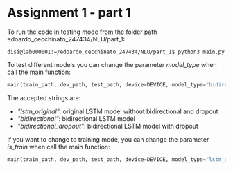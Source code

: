 # Assignment 1 - part 1

To run the code in testing mode from the folder path edoardo_cecchinato_247434/NLU/part_1:
```console
disi@lab000001:~/edoardo_cecchinato_247434/NLU/part_1$ python3 main.py
```

To test different models you can change the parameter *model_type* when call the main function:
```python 
main(train_path, dev_path, test_path, device=DEVICE, model_type="bidirectional_dropout", is_train=False)
```
The accepted strings are:
* *"lstm_original"*: original LSTM model without bidirectional and dropout
* *"bidirectional"*: bidirectional LSTM model
* *"bidirectional_dropout"*: bidirectional LSTM model with dropout

If you want to change to training mode, you can change the parameter *is_train* when call the main function:
```python 
main(train_path, dev_path, test_path, device=DEVICE, model_type="lstm_dropout_adam", is_train=False)
```
